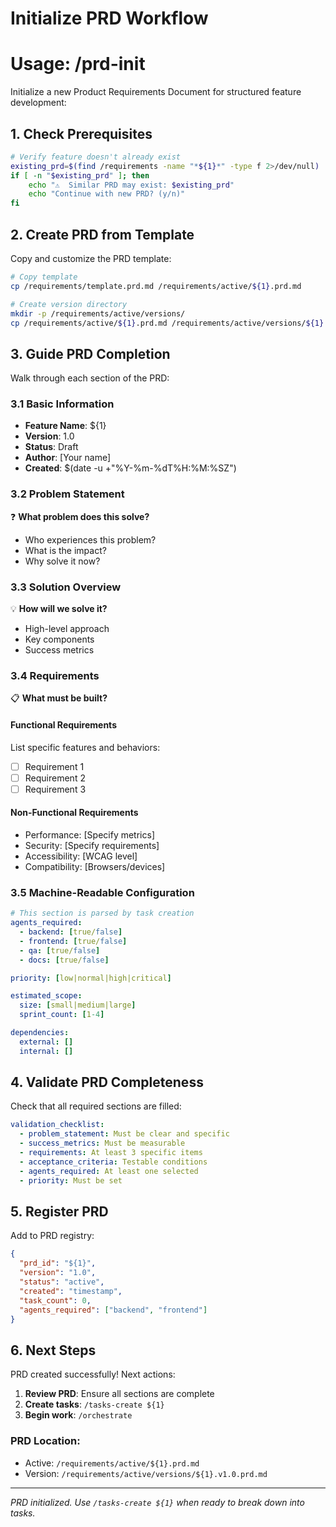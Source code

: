 # Initialize PRD Workflow
# Usage: /prd-init <feature-name>

Initialize a new Product Requirements Document for structured feature development:

## 1. Check Prerequisites

```bash
# Verify feature doesn't already exist
existing_prd=$(find /requirements -name "*${1}*" -type f 2>/dev/null)
if [ -n "$existing_prd" ]; then
    echo "⚠️  Similar PRD may exist: $existing_prd"
    echo "Continue with new PRD? (y/n)"
fi
```

## 2. Create PRD from Template

Copy and customize the PRD template:

```bash
# Copy template
cp /requirements/template.prd.md /requirements/active/${1}.prd.md

# Create version directory
mkdir -p /requirements/active/versions/
cp /requirements/active/${1}.prd.md /requirements/active/versions/${1}.v1.0.prd.md
```

## 3. Guide PRD Completion

Walk through each section of the PRD:

### 3.1 Basic Information
- **Feature Name**: ${1}
- **Version**: 1.0
- **Status**: Draft
- **Author**: [Your name]
- **Created**: $(date -u +"%Y-%m-%dT%H:%M:%SZ")

### 3.2 Problem Statement
❓ **What problem does this solve?**
- Who experiences this problem?
- What is the impact?
- Why solve it now?

### 3.3 Solution Overview
💡 **How will we solve it?**
- High-level approach
- Key components
- Success metrics

### 3.4 Requirements
📋 **What must be built?**

#### Functional Requirements
List specific features and behaviors:
- [ ] Requirement 1
- [ ] Requirement 2
- [ ] Requirement 3

#### Non-Functional Requirements
- Performance: [Specify metrics]
- Security: [Specify requirements]
- Accessibility: [WCAG level]
- Compatibility: [Browsers/devices]

### 3.5 Machine-Readable Configuration
```yaml
# This section is parsed by task creation
agents_required:
  - backend: [true/false]
  - frontend: [true/false]
  - qa: [true/false]
  - docs: [true/false]

priority: [low|normal|high|critical]

estimated_scope:
  size: [small|medium|large]
  sprint_count: [1-4]

dependencies:
  external: []
  internal: []
```

## 4. Validate PRD Completeness

Check that all required sections are filled:

```yaml
validation_checklist:
  - problem_statement: Must be clear and specific
  - success_metrics: Must be measurable  
  - requirements: At least 3 specific items
  - acceptance_criteria: Testable conditions
  - agents_required: At least one selected
  - priority: Must be set
```

## 5. Register PRD

Add to PRD registry:

```json
{
  "prd_id": "${1}",
  "version": "1.0",
  "status": "active",
  "created": "timestamp",
  "task_count": 0,
  "agents_required": ["backend", "frontend"]
}
```

## 6. Next Steps

PRD created successfully! Next actions:

1. **Review PRD**: Ensure all sections are complete
2. **Create tasks**: `/tasks-create ${1}`
3. **Begin work**: `/orchestrate`

### PRD Location:
- Active: `/requirements/active/${1}.prd.md`
- Version: `/requirements/active/versions/${1}.v1.0.prd.md`

---
*PRD initialized. Use `/tasks-create ${1}` when ready to break down into tasks.*
